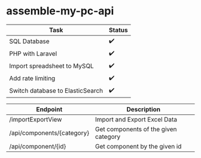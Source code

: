 ﻿# assemble-my-pc-api

| Task                             | Status             |
| -------------------------------- | ------------------ |
| SQL Database                     | :heavy_check_mark: |
| PHP with Laravel                 | :heavy_check_mark: |
| Import spreadsheet to MySQL      | :heavy_check_mark: |
| Add rate limiting                | :heavy_check_mark: |
| Switch database to ElasticSearch | :heavy_check_mark: |

| Endpoint                   | Description                          |
| -------------------------- | ------------------------------------ |
| /importExportView          | Import and Export Excel Data         |
| /api/components/{category} | Get components of the given category |
| /api/component/{id}        | Get component by the given id        |
